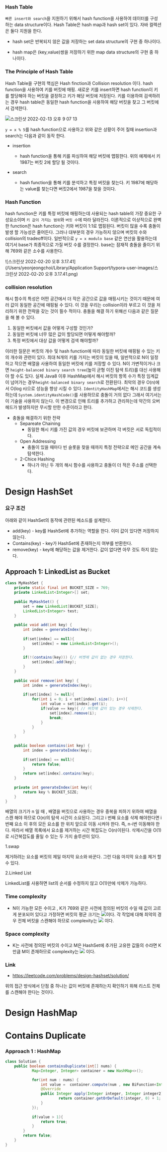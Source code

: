 ### Hash Table

`빠른 insert와 search`을 지원하기 위해서  hash function을 사용하여 데이터를 구성하는 data structure이다. Hash Table은 hash map과 hash set이 있다. 자바 컬렉션은 둘다 지원을 한다.

* hash set은 반복되지 않은 값을 저장하는 set data structure의 구현 중 하나이다.

* hash map은 (key,value)쌍을 저장하기 위한 map data structure의 구현 중 하나이다.

  

### The Principle of Hash Table

Hash Table을 구현의 핵심은 Hash finction과 Collision resolution 이다.   hash function을 사용하여 키를 버킷에 매핑. 새로운 키를 insert하면 hash function이 키를 할당해야 하는 버킷을 결정하고 키가 해당 버킷에 저장된다. 키를 이용하여 검색하려는 경우 hash table은 동일한 hash function을 사용하여 해당 버킷을 찾고 그 버킷에서 검색한다.

![스크린샷 2022-02-13 오후 9 07 13](https://user-images.githubusercontent.com/37570093/153752483-63f702dc-c175-45cc-a5b7-8dc57c13404e.png)

 `y = x % 5`를 hash function으로 사용하고 위와 같은 상황이 주어 질때 insertion과 search는 다음과 같이 동작 한다.

* insertion
  * hash function을 통해 키를 파싱하여 해당 버킷에 맵핑한다. 위의 예제에서 키1987는 버킷 2에 할당 될 것이다.
  
* search
  * hash function을 통해 키를 분석하고 특정 버킷을 찾는다. 키 1987에 해당하는 value를 찾는다면 버킷2에서 1987을 찾을 것이다. 
  
    

 ### Hash Function

hash function은 키를 특정 버킷에 매핑하는데 사용되는 hash table의 가장 중요한 구성요소이며 `키 값이 가지는 범위`와 `버킷 수`에 따라 달라진다. 이론적으로 이상적으로 완벽 한 function은 hash function는 키와 버킷이 1:1로 맵핑된다.  버킷이 많을 수록 충돌이 발생 할 가능성은 줄어든다. 그러나 대부분의 경우 가능하지 않으며 버킷의 수와  collision의 tradeoff이다. 일반적으로  `y = x modulo base` 같은 연산을 활용하는데 여기서 base가 최종적으로 가질 버킷 수를 결정한다. base는 잠재적 충돌을 줄이기 위해 769와 같은 소수를 사용한다.

![스크린샷 2022-02-20 오후 3.17.41](/Users/yeonjeongchoi/Library/Application Support/typora-user-images/스크린샷 2022-02-20 오후 3.17.41.png)





### collision resolution

해시 함수의 특성은 어떤 공간에서 더 작은 공간으로 값을 매핑시키는 것이기 때문에 여러 값이 동일한 공간에 매핑될 수 있다. 이 것을 우리는 collision이라 부르고 이 것을 처리하기 위한 전략을 갖는 것이 필수 적이다. 충돌을 해결 하기 위해선 다음과 같은 질문을 해 볼 수 있다.

1. 동일한 버킷에서 값을 어떻게 구성할 것인가?
2. 동일한 버킷에 너무 많은 값이 할당되면 어떻게 해야할까?
3. 특정 버킷에서 대상 값을 어떻게 검색 해야할까?

이러한 질문은 버킷의 개수 및 hash function에 따라 동일한 버킷에 매핑될 수 있는 키의 개수와 관련이 있다. 최대 N개의 키를 가지는 버킷이 있을 때,  일반적으로 N이 일정하고 작으면 배열을 사용하여 동일한 버킷에 키를 저장할 수 있다.  N이 가변적이거나 크면 `height-balanced binary search tree`(높이 균형 이진 탐색 트리)를 대신 사용해야 할 수도 있다. 실제 Java8 이후 HashMap에서 해시 버킷의 항목 수가 특정 임계값이 넘어가는 경우`height-balanced binary search`로 전환된다.  최악의 경우 O(n)에서 O(log n)으로 성능을 향상 시킬 수 있다. `IdentityHashMap`에서는 해시 코드를 생성하는데 `System.identityHashCode()`를 사용하므로 충돌이 거의 없다 그래서 여기서는 이 기술을 사용하지 않는다. 이 변경으로 인해 트리를 추가하고 관리하는데 약간의 오버헤드가 발생하지만 무시할 만한 수준이라고 한다. 



* 충돌을 해결하기 위한 전략
  * Separeate Chaining
    * 동일한 해시 키를 가진 값의 경우 버킷에 보관하며 각 버킷은 서로 독립적이다.
  * Open Addressing
    * 충돌이 있을 때마다 빈 슬롯을 찾을 때까지 특정 전략으로 메인 공간을 계속 탐색한다.
  * 2-Chice Hashing
    * 하나가 아닌 두 개의 해시 함수를 사용하고 충돌이 더 적은 주소를 선택한다.









# Design HashSet

### 요구 조건

아래와 같이 HashSet의 동작에 관련된 메소드를 설계한다.

* add(key) - key를 HashSet에 추가하는 역할을 한다. 이미 값이 있다면 저장하지 않는다.
* Contains(key) - key가 HashSet에 존재하는지 여부를 반환한다.
* remove(key) - key에 해당하는 값을 제거한다. 값이 없다면 아무 것도 하지 않는다.



## Approach 1:  LinkedList as Bucket

```java
class MyHashSet {
    private static final int BUCKET_SIZE = 769;
    private LinkedList<Integer>[] set;
    
    public MyHashSet() {
        set = new LinkedList[BUCKET_SIZE];
        LinkedList<Integer> test;      
    }
    
    public void add(int key) {
        int index = generateIndex(key);
        
        if(set[index] == null){
            set[index] = new LinkedList<Integer>();
        } 
       
        if(!(contains(key))) {// 버켓에 값이 없는 경우 저장한다.
            set[index].add(key);
        }
    }
    
    public void remove(int key) {
        int index = generateIndex(key);
        
        if(set[index] != null){
            for(int i = 0; i < set[index].size(); i++){
                int value = set[index].get(i);
                if(value == key){ // 버킷에 값이 있는 경우 삭제한다.
                    set[index].remove(i);
                    break;
                }        
            }
        }
    }
    
    public boolean contains(int key) {
        int index = generateIndex(key);
        
        if(set[index] == null){
            return false;
        }        
        return set[index].contains(key);
    }
    
    private int generateIndex(int key){
        return key % BUCKET_SIZE;
    }
}
```



배열의 크기가 n 일 때 , 배열을 버킷으로 사용하는 경우 중복을 피하기 위하여 배열을 스캔 해야 하므로 O(n)의 탐색 시간이 소요된다.  그리고 i 번째 요소를 삭제 해야한다면 i 번째 요소 이 후의 모든 요소를 한 위치 앞으로 이동 시켜야 한다. 즉, n-i번 이동해야 한다.  따라서 배열 목록에서 요소를 제거하는 시간 복잡도는 O(n)이된다. 삭제시간을 O(1) 로 시간복잡도를 줄일 수 있는 두 가지 솔루션이 있다. 

1.swap

제거하려는 요소를 버킷의 제일 마지막 요소와 바꾼다. 그런 다음 마지막 요소를 제거 할 수 있다.

2.Linked List

LinkedList를 사용하면 list의 순서를 수정하지 않고 O(1)만에 삭제가 가능하다.



### Time complexity

* N이 가능한 모든 수이고 , K가 769와 같은 사전에 정의된 버킷의 수일 때 값이 고르게 분포되어 있다고 가정하면 버킷의 평균 크기는 <img src="https://render.githubusercontent.com/render/math?math=\frac{N}{K}">이다. 각 작업에 대해 최악의 경우 전체 버킷을 스캔해야 하므로  complexity는 <img src="https://render.githubusercontent.com/render/math?math=O(\frac{N}{K})"> 이다.

### Space complexity

* K는 사전에 정의된 버킷의 수이고 M은 HashSet에 추가된 고유한 값들의 수라면 K만큼 M이 존재하므로  complexity는 <img src="https://render.githubusercontent.com/render/math?math=O(KsumM)"> 이다. 

### Link

* https://leetcode.com/problems/design-hashset/solution/



위의 접근 방식에서 단점 중 하나는 값이 버킷에 존재하는지 확인하기 위해 리스트 전체를 스캔해야 한다는 것이다.

# Design HashMap





# Contains Duplicate



### Approach 1 : HashMap

```java
class Solution {
    public boolean containsDuplicate(int[] nums) {
            Map<Integer, Integer> container = new HashMap<>();

            for(int num : nums) {
               	int value =  container.compute(num , new BiFunction<Integer, Integer, Integer>() {
                @Override
                public Integer apply(Integer integer, Integer integer2) {
                  		return container.getOrDefault(integer, 0) + 1;
                }
            }); 
              
            if(value > 1){
                return true;
            }
        }
        return false;
    }
}
```

